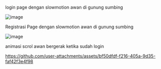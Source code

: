 login page dengan slowmotion awan di gunung sumbing 

![image](https://github.com/user-attachments/assets/58055c8f-8f25-4d60-bd13-1475ba5affe5)

Registrasi Page dengan slowmotion awan di gunung sumbing

![image](https://github.com/user-attachments/assets/7dd3a9c3-9c18-405a-8b85-688df233341d)


animasi scrol awan bergerak ketika sudah login

https://github.com/user-attachments/assets/bf50dfdf-f216-405a-9d35-faf42f3e4f98

